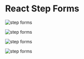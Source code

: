 # React Step Forms

![step forms](../master/images/1.png)

![step forms](../master/images/2.png)

![step forms](../master/images/3.png)

![step forms](../master/images/4.png)
